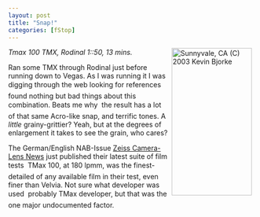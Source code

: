 ```yaml
---
layout: post
title: "Snap!"
categories: [fStop]
---
```

<img src="http://www.botzilla.com/bpix/mar03e-05.jpg" title="Sunnyvale, CA (C) 2003 Kevin Bjorke" height=300 width=163 hspace=8 align="right"><i>Tmax 100 TMX, Rodinal 1::50, 13 mins.</i>

Ran some TMX through Rodinal just before running down to Vegas. As I was running it I was digging through the web looking for references &#151; found nothing but bad things about this combination. Beats me why &#151; the result has a lot of that same Acro-like snap, and terrific tones. A <i>little</i> grainy-grittier? Yeah, but at the degrees of enlargement it takes to see the grain, who cares?

The German/English NAB-Issue <a href="http://www.zeiss.de/de/photo/home_e.nsf/Contents-FrameDHTML/B04079BFC75477C8C1256CED0054968E" target="linkframe">Zeiss Camera-Lens News</a> just published their latest suite of film tests &#151; TMax 100, at 180 lpmm, was the finest-detailed of any available film in their test, even finer than Velvia. Not sure what developer was used &#151; probably TMax developer, but that was the one major undocumented factor.

<!--more-->

